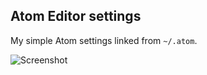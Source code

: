 ## Atom Editor settings

My simple Atom settings linked from `~/.atom`.

![Screenshot](https://dl.dropboxusercontent.com/u/18447700/power-mode.gif "Look how sexy I am.")
